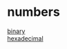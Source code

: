 # numbers
[binary](https://gdifiore.github.io/numbers/binary/) <br>
[hexadecimal](https://gdifiore.github.io/numbers/hexadecimal/)
